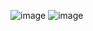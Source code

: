 ![image](https://file.garden/aMmjaEv__W40b9_V/Untitled770_20251003205923.png) 
![image](https://file.garden/aMmjaEv__W40b9_V/Untitled770_20251003212157.png) 

